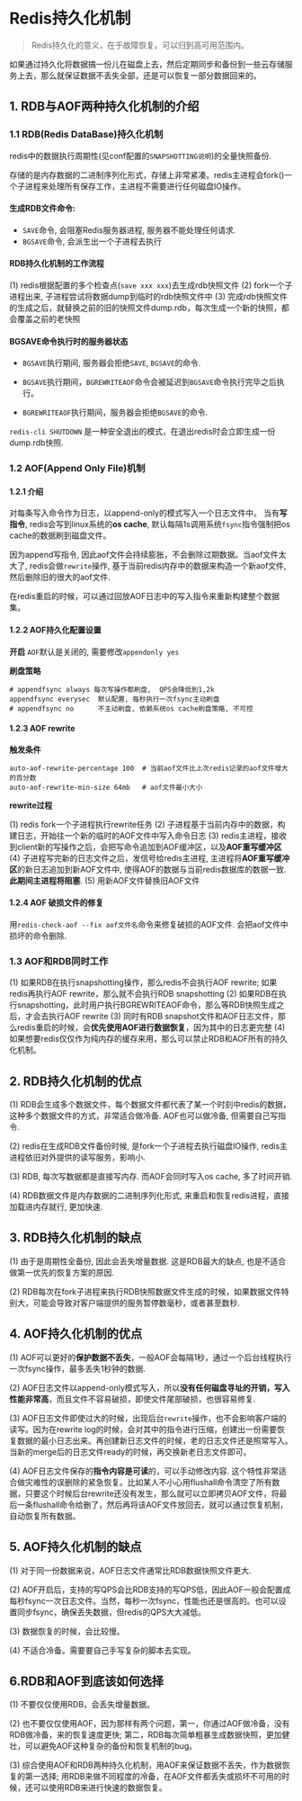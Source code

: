 # Redis持久化机制



>  Redis持久化的意义，在于故障恢复。可以归到高可用范围内。



如果通过持久化将数据搞一份儿在磁盘上去，然后定期同步和备份到一些云存储服务上去，那么就保证数据不丢失全部，还是可以恢复一部分数据回来的。



## 1. RDB与AOF两种持久化机制的介绍



### 1.1 RDB(Redis DataBase)持久化机制

redis中的数据执行周期性(见conf配置的`SNAPSHOTTING说明`)的全量快照备份.

存储的是内存数据的二进制序列化形式，存储上非常紧凑。redis主进程会fork()一个子进程来处理所有保存工作，主进程不需要进行任何磁盘IO操作。



#### 生成RDB文件命令: 

- `SAVE`命令, 会阻塞Redis服务器进程, 服务器不能处理任何请求.
- `BGSAVE`命令, 会派生出一个子进程去执行



#### RDB持久化机制的工作流程

(1) redis根据配置的多个检查点(`save xxx xxx`)去生成rdb快照文件
(2) fork一个子进程出来, 子进程尝试将数据dump到临时的rdb快照文件中
(3) 完成rdb快照文件的生成之后，就替换之前的旧的快照文件dump.rdb，每次生成一个新的快照，都会覆盖之前的老快照



#### BGSAVE命令执行时的服务器状态

- `BGSAVE`执行期间, 服务器会拒绝`SAVE`, `BGSAVE`的命令.

- `BGSAVE`执行期间，`BGREWRITEAOF`命令会被延迟到`BGSAVE`命令执行完毕之后执行。

- `BGREWRITEAOF`执行期间，服务器会拒绝`BGSAVE`的命令.



`redis-cli SHUTDOWN` 是一种安全退出的模式，在退出redis时会立即生成一份dump.rdb快照.



### 1.2 AOF(Append Only File)机制

#### 1.2.1 介绍

对每条写入命令作为日志，以append-only的模式写入一个日志文件中。 当有**写指令**, redis会写到linux系统的**os cache**, 默认每隔1s调用系统`fsync`指令强制把os cache的数据刷到磁盘文件。 

因为append写指令, 因此aof文件会持续膨胀，不会删除过期数据。当aof文件太大了, redis会做`rewrite`操作, 基于当前redis内存中的数据来构造一个新aof文件, 然后删除旧的很大的aof文件.

在redis重启的时候，可以通过回放AOF日志中的写入指令来重新构建整个数据集。



#### 1.2.2 AOF持久化配置设置

**开启**  `AOF`默认是关闭的, 需要修改`appendonly yes`

**刷盘策略**

```shell
# appendfsync always 每次写操作都刷盘,  QPS会降低到1,2k
appendfsync everysec  默认配置, 每秒执行一次fsync主动刷盘
# appendfsync no      不主动刷盘, 依赖系统os cache刷盘策略, 不可控
```



#### 1.2.3 AOF rewrite

**触发条件**

```shell
auto-aof-rewrite-percentage 100  # 当前aof文件比上次redis记录的aof文件增大的百分数 
auto-aof-rewrite-min-size 64mb   # aof文件最小大小
```



**rewrite过程**

(1) redis fork一个子进程执行rewrite任务
(2) 子进程基于当前内存中的数据，构建日志，开始往一个新的临时的AOF文件中写入命令日志
(3) redis主进程，接收到client新的写操作之后，会把写命令追加到AOF缓冲区，以及**AOF重写缓冲区**
(4) 子进程写完新的日志文件之后，发信号给redis主进程, 主进程将**AOF重写缓冲区**的新日志追加到新AOF文件中, 使得AOF的数据与当前redis数据库的数据一致. **此期间主进程将阻塞**.
(5) 用新AOF文件替换旧AOF文件



#### 1.2.4 AOF 破损文件的修复

用`redis-check-aof --fix aof文件名`命令来修复破损的AOF文件.  会把aof文件中损坏的命令删除. 



### 1.3 AOF和RDB同时工作

(1) 如果RDB在执行snapshotting操作，那么redis不会执行AOF rewrite; 如果redis再执行AOF rewrite，那么就不会执行RDB snapshotting
(2) 如果RDB在执行snapshotting，此时用户执行BGREWRITEAOF命令，那么等RDB快照生成之后，才会去执行AOF rewrite
(3) 同时有RDB snapshot文件和AOF日志文件，那么redis重启的时候，会**优先使用AOF进行数据恢复**，因为其中的日志更完整
(4) 如果想要redis仅仅作为纯内存的缓存来用，那么可以禁止RDB和AOF所有的持久化机制。



## 2. RDB持久化机制的优点

(1) RDB会生成多个数据文件，每个数据文件都代表了某一个时刻中redis的数据，这种多个数据文件的方式，非常适合做冷备.  AOF也可以做冷备, 但需要自己写指令. 

(2) redis在生成RDB文件备份时候, 是fork一个子进程去执行磁盘IO操作, redis主进程依旧对外提供的读写服务，影响小.

(3) RDB, 每次写数据都是直接写内存. 而AOF会同时写入os cache, 多了时间开销. 

(4) RDB数据文件是内存数据的二进制序列化形式, 来重启和恢复redis进程，直接加载进内存就行, 更加快速. 



## 3. RDB持久化机制的缺点

(1) 由于是周期性全备份, 因此会丢失增量数据.  这是RDB最大的缺点, 也是不适合做第一优先的恢复方案的原因. 

(2) RDB每次在fork子进程来执行RDB快照数据文件生成的时候，如果数据文件特别大，可能会导致对客户端提供的服务暂停数毫秒，或者甚至数秒. 



## 4. AOF持久化机制的优点

(1) AOF可以更好的**保护数据不丢失**，一般AOF会每隔1秒，通过一个后台线程执行一次fsync操作，最多丢失1秒钟的数据.

(2) AOF日志文件以append-only模式写入，所以**没有任何磁盘寻址的开销，写入性能非常高**，而且文件不容易破损，即使文件尾部破损，也很容易修复. 

(3) AOF日志文件即使过大的时候，出现后台`rewrite`操作，也不会影响客户端的读写。因为在rewrite log的时候，会对其中的指令进行压缩，创建出一份需要恢复数据的最小日志出来。再创建新日志文件的时候，老的日志文件还是照常写入。当新的merge后的日志文件ready的时候，再交换新老日志文件即可。

(4) AOF日志文件保存的**指令内容是可读**的，可以手动修改内容. 这个特性非常适合做灾难性的误删除的紧急恢复。比如某人不小心用flushall命令清空了所有数据，只要这个时候后台rewrite还没有发生，那么就可以立即拷贝AOF文件，将最后一条flushall命令给删了，然后再将该AOF文件放回去，就可以通过恢复机制，自动恢复所有数据。



## 5. AOF持久化机制的缺点

(1) 对于同一份数据来说，AOF日志文件通常比RDB数据快照文件更大.

(2) AOF开启后，支持的写QPS会比RDB支持的写QPS低，因此AOF一般会配置成每秒fsync一次日志文件。当然，每秒一次fsync，性能也还是很高的。也可以设置同步fsync，确保丢失数据，但redis的QPS大大减低。

(3) 数据恢复的时候，会比较慢。

(4) 不适合冷备。需要要自己手写复杂的脚本去实现。



## 6.RDB和AOF到底该如何选择

(1) 不要仅仅使用RDB，会丢失增量数据。 

(2) 也不要仅仅使用AOF，因为那样有两个问题，第一，你通过AOF做冷备，没有RDB做冷备，来的恢复速度更快; 第二，RDB每次简单粗暴生成数据快照，更加健壮，可以避免AOF这种复杂的备份和恢复机制的bug。

(3) 综合使用AOF和RDB两种持久化机制，用AOF来保证数据不丢失，作为数据恢复的第一选择; 用RDB来做不同程度的冷备，在AOF文件都丢失或损坏不可用的时候，还可以使用RDB来进行快速的数据恢复。

